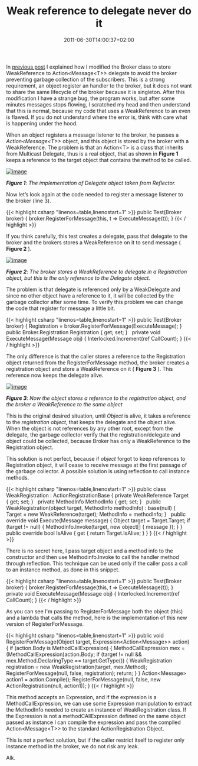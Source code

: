 ﻿---
title: "Weak reference to delegate never do it"
description: ""
date: 2011-06-30T14:00:37+02:00
draft: false
tags: [Net]
categories: [NET framework]
---
In [previous post](http://www.codewrecks.com/blog/index.php/2011/04/15/o-reference-from-singleton-why-thou-are-so-subtle/) I explained how I modified the Broker class to store WeakReference to Action&lt;Message&lt;T&gt;&gt; delegate to avoid the broker preventing garbage collection of the subscribers. This is a strong requirement, an object register an handler to the broker, but it does not want to share the same lifecycle of the broker because it is singleton. After this modification I have a strange bug, the program works, but after some minutes messages stops flowing, I scratched my head and then understand that this is normal, because my code that uses a WeakReference to an even is flawed. If you do not understand where the error is, think with care what is happening under the hood.

When an object registers a message listener to the broker, he passes a *Action&lt;Message&lt;T&gt;&gt;* object, and this object is stored by the broker with a WeakReference. The problem is that an Action&lt;T&gt; is a class that inherits from Multicast Delegate, thus is a real object, that as shown in  **Figure 1** keeps a reference to the target object that contains the method to be called.

[![image](https://www.codewrecks.com/blog/wp-content/uploads/2011/06/image_thumb28.png "image")](https://www.codewrecks.com/blog/wp-content/uploads/2011/06/image28.png)

 ***Figure 1***: *The implementation of Delegate object taken from Reflector.*

Now let’s look again at the code needed to register a message listener to the broker (line 3).

{{< highlight csharp "linenos=table,linenostart=1" >}}
public Test(Broker broker)
{
broker.RegisterForMessage<String>(this, t => ExecuteMessage(t));
}
{{< / highlight >}}

If you think carefully, this test creates a delegate, pass that delegate to the broker and the brokers stores a WeakReference on it to send message ( **Figure 2** ).

[![image](https://www.codewrecks.com/blog/wp-content/uploads/2011/06/image_thumb29.png "image")](https://www.codewrecks.com/blog/wp-content/uploads/2011/06/image29.png)

 ***Figure 2***: *The broker stores a WeakReference to delegate in a Registration object, but this is the only reference to the Delegate object.*

The problem is that delegate is referenced only by a WeakDelegate and since no other object have a reference to it, it will be collected by the garbage collector after some time. To verify this problem we can change the code that register for message a little bit.

{{< highlight csharp "linenos=table,linenostart=1" >}}
public Test(Broker broker)
{
Registration = broker.RegisterForMessage<String>(ExecuteMessage);
}
 
public Broker.Registration Registration { get; set; }
 
private void ExecuteMessage(Message<string> obj)
{
Interlocked.Increment(ref CallCount);
}
{{< / highlight >}}

The only difference is that the caller stores a reference to the Registration object returned from the RegisterForMessage method, the broker creates a registration object and store a WeakReference on it ( **Figure 3** ). This reference now keeps the delegate alive.

[![image](https://www.codewrecks.com/blog/wp-content/uploads/2011/06/image_thumb30.png "image")](https://www.codewrecks.com/blog/wp-content/uploads/2011/06/image30.png)

 ***Figure 3***: *Now the object stores a reference to the registration object, and the broker a WeakReference to the same object*

This is the original desired situation, until *Object* is alive, it takes a reference to the *registration object*, that keeps the delegate and the object alive. When the object is not references by any other root, except from the delegate, the garbage collector verify that the registration/delegate and object could be collected, because Broker has only a WeakReference to the Registration object.

This solution is not perfect, because if *object* forgot to keep references to Registration object, it will cease to receive message at the first passage of the garbage collector. A possible solution is using reflection to call instance methods.

{{< highlight csharp "linenos=table,linenostart=1" >}}
public class WeakRegistration : ActionRegistrationBase
{
private WeakReference<Object> Target { get; set; }
 
private MethodInfo MethodInfo { get; set; }
 
public WeakRegistration(object target, MethodInfo methodInfo)
: base(null)
{
Target = new WeakReference<object>(target);
MethodInfo = methodInfo;
}
 
public override void Execute<T>(Message<T> message)
{
Object target = Target.Target;
if (target != null)
{
MethodInfo.Invoke(target, new object[] { message });
}
}
 
public override bool IsAlive
{
get { return Target.IsAlive; }
}
}
{{< / highlight >}}

There is no secret here, I pass target object and a method info to the constructor and then use Methodinfo.Invoke to call the handler method through reflection. This technique can be used only if the caller pass a call to an instance method, as done in this snippet.

{{< highlight csharp "linenos=table,linenostart=1" >}}
public Test(Broker broker)
{
broker.RegisterForMessage<String>(this, t => ExecuteMessage(t));
}
 
private void ExecuteMessage(Message<string> obj)
{
Interlocked.Increment(ref CallCount);
}
{{< / highlight >}}

As you can see I'm passing to RegisterForMessage both the object (this) and a lambda that calls the method, here is the implementation of this new version of RegisterForMessage.

{{< highlight csharp "linenos=table,linenostart=1" >}}
public void RegisterForMessage<T>(Object target, Expression<Action<Message<T>>> action)
{
if (action.Body is MethodCallExpression)
{
MethodCallExpression mex = (MethodCallExpression)action.Body;
if (target != null && mex.Method.DeclaringType == target.GetType())
{
WeakRegistration registration = new WeakRegistration(target, mex.Method);
RegisterForMessage<T>(null, false, registration);
return;
}
}
Action<Message<T>> action1 = action.Compile();
RegisterForMessage<T>(null, false, new ActionRegistration(null, action1));
}
{{< / highlight >}}

This method accepts an Expression, and if the expression is a MethodCallExpression, we can use some Expression manipulation to extract the MethodInfo needed to create an instance of WeakRegistration class. If the Expression is not a methodCAllExpression defined on the same object passed as instance I can compile the expression and pass the compiled Action&lt;Message&lt;T&gt;&gt; to the standard ActionRegistration Object.

This is not a perfect solution, but if the caller restrict itself to register only instance method in the broker, we do not risk any leak.

Alk.
